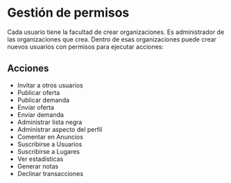 Gestión de permisos
====

Cada usuario tiene la facultad de crear organizaciones.
Es administrador de las organizaciones que crea.
Dentro de esas organizaciones puede crear nuevos usuarios con permisos para ejecutar acciones:

Acciones
------
* Invitar a otros usuarios
* Publicar oferta
* Publicar demanda
* Enviar oferta
* Enviar demanda
* Administrar lista negra
* Administrar aspecto del perfil
* Comentar en Anuncios
* Suscribirse a Usuarios
* Suscribirse a Lugares
* Ver estadísticas
* Generar notas
* Declinar transacciones







